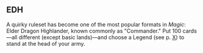 ## EDH

A quirky ruleset has become one of the most popular formats in _Magic_: Elder Dragon Highlander, known commonly as "Commander." Put 100 cards—all different (except basic lands)—and choose a Legend (see p. [X](#xira-arien)) to stand at the head of your army.
